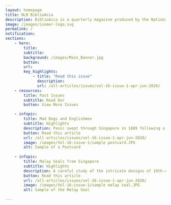 ```yaml
---
layout: homepage
title: NLB BiblioAsia
description: BiblioAsia is a quarterly magazine produced by the National Library of Singapore
image: /images/isomer-logo.svg
permalink: /
notification: 
sections:
    - hero:
        title: 
        subtitle:
        background: /images/Main_Banner.jpg
        button:
        url:
        key_highlights:
            - title: "Read this issue"
              description:
              url: /all-articles/issues/vol-16-issue-1-apr-jun-2020/
    - resources:
        title: Past Issues
        subtitle: Read Our
        button: View More Issues

    - infopic:
        title: Mad Dogs and Englishmen
        subtitle: Highlights
        description: Panic swept through Singapore in 1889 following a serious outbreak of rabies on the island. Stray dogs were intially blamed but the real culprits were purebreds imported from England a few years before. Find out how the authorities contained the disease in this issue's cover story.
        button: Read this article
        url: /all-articles/issues/vol-16-issue-1-apr-jun-2020/
        image: /images/Vol-16-issue-1/sample postcard.JPG
        alt: Sample of a Postcard
        
    - infopic:
        title: Malay Seals from Singapore
        subtitle: Highlights
        description: A careful study of the intricate designs of 19th-century Malay seals and the imprints they leave behind can reveal a surprising amount of information.
        button: Read this article
        url: /all-articles/issues/vol-16-issue-1-apr-jun-2020/
        image: /images/Vol-16-issue-1/sample malay seal.JPG
        alt: Sample of the Malay Seal
    
---
```

